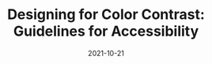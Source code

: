 ---
date: 2021-10-21
hidden: true
publisher: boiaorg
tags:
  - "@@"
target_url: https://www.boia.org/blog/designing-for-color-contrast-guidelines-for-accessibility
title: "Designing for Color Contrast: Guidelines for Accessibility"
---
